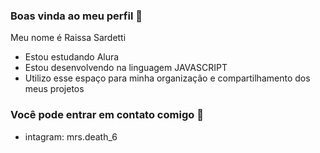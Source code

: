 ### Boas vinda ao meu perfil 🌸


Meu nome é Raissa Sardetti

- Estou estudando Alura
- Estou desenvolvendo na linguagem JAVASCRIPT
- Utilizo esse espaço para minha organização e compartilhamento dos meus projetos

### Você pode entrar em contato comigo 🌸
- intagram: mrs.death_6
